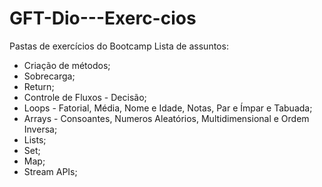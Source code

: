 # GFT-Dio---Exerc-cios
Pastas de exercícios do Bootcamp
Lista de assuntos:
- Criação de métodos;
- Sobrecarga;
- Return;
- Controle de Fluxos - Decisão;
- Loops - Fatorial, Média, Nome e Idade, Notas, Par e Ímpar e Tabuada;
- Arrays - Consoantes, Numeros Aleatórios, Multidimensional e Ordem Inversa;
- Lists;
- Set;
- Map;
- Stream APIs;
